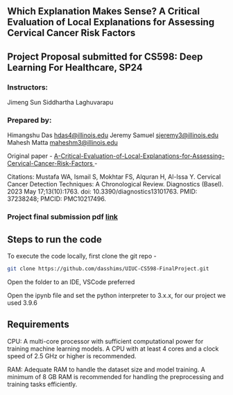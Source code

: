## Which Explanation Makes Sense? A Critical Evaluation of Local Explanations for Assessing Cervical Cancer Risk Factors


## Project Proposal submitted for CS598: Deep Learning For Healthcare, SP24



### Instructors:
Jimeng Sun
Siddhartha Laghuvarapu



### Prepared by:
Himangshu Das 				hdas4@illinois.edu
Jeremy Samuel 				sjeremy3@illinois.edu
Mahesh Matta 				maheshm3@illinois.edu


Original paper - [A-Critical-Evaluation-of-Local-Explanations-for-Assessing-Cervical-Cancer-Risk-Factors ](https://github.com/cwayad/Local-Explanations-for-Cervical-Cancer)- 

Citations: 
Mustafa WA, Ismail S, Mokhtar FS, Alquran H, Al-Issa Y. Cervical Cancer Detection Techniques: A Chronological Review. Diagnostics (Basel). 2023 May 17;13(10):1763. doi: 10.3390/diagnostics13101763. PMID: 37238248; PMCID: PMC10217496.


### Project final submission pdf [link](https://drive.google.com/file/d/1D3bnWSwrOxj5OQu5Rn6EXp6paI61l_5l/view?usp=sharing)


## Steps to run the code

To execute the code locally, first clone the git repo -
```bash
git clone https://github.com/dasshims/UIUC-CS598-FinalProject.git

```

Open the folder to an IDE, VSCode preferred

Open the ipynb file and set the python interpreter to 3.x.x, for our project we used 3.9.6

## Requirements

CPU: A multi-core processor with sufficient computational power for training machine learning models. A CPU with at least 4 cores and a clock speed of 2.5 GHz or higher is recommended.

RAM: Adequate RAM to handle the dataset size and model training. A minimum of 8 GB RAM is recommended for handling the preprocessing and training tasks efficiently.
